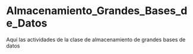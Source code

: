 # Almacenamiento_Grandes_Bases_de_Datos
Aquí las actividades de la clase de almacenamiento de grandes bases de datos
